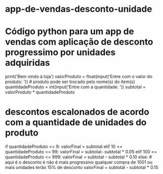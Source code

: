 # app-de-vendas-desconto-unidade
# Código python para um app de vendas com aplicação de desconto progressimo por unidades adquiridas

print('Bem vindo à loja')
valorProduto = float(input('Entre com o valor do produto: ')) #  produto pode ser trocado pelo nome(s) do item(s)
quantidadeProduto = int(input('Entre com a quantidade: '))
subtotal = valorProduto * quantidadeProduto
#  descontos escalonados de acordo com a quantidade de unidades do produto
if quantidadeProduto <= 9:
    valorFinal = subtotal
elif 10 <= quantidadeProduto <= 99:
    valorFinal = subtotal- subtotal * 0.05
elif 100 <= quantidadeProduto <= 999:
    valorFinal = subtotal - subtotal * 0.10
else: #  aqui é o desconto é não é mais progressivo qualquer compra de 1001 ou mais unidades terão 15% de desconto
    valorFinal = subtotal - subtotal * 0.15
